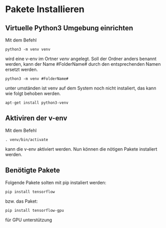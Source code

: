 # Pakete Installieren
## Virtuelle Python3 Umgebung einrichten
Mit dem Befehl

	python3 -m venv venv
	
wird eine v-env im Ortner *venv* angelegt. Soll der Ordner anders benannt werden, kann der Name #FolderName# durch den entsprechenden Namen ersetzt werden.

	python3 -m venv #FolderName#

unter umständen ist venv auf dem System noch nicht instaliert, das kann wie folgt behoben werden.

	apt-get install python3-venv

## Aktiviren der v-env
Mit dem Befehl

	. venv/bin/activate

kann die v-env aktiviert werden. Nun können die nötigen Pakete instaliert werden.

## Benötigte Pakete
Folgende Pakete solten mit pip instaliert werden:

	pip install tensorflow

bzw. das Paket:

	pip install tensorflow-gpu

für GPU unterstützung